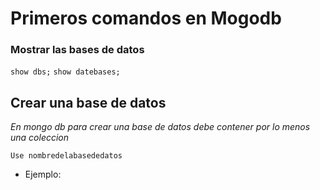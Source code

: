 # Primeros comandos en Mogodb

### Mostrar las bases de datos 

`show dbs;`
`show datebases;`

## Crear una base de datos

*En mongo db para crear una base de datos debe contener por lo menos una coleccion*

`Use nombredelabasededatos`
* Ejemplo: